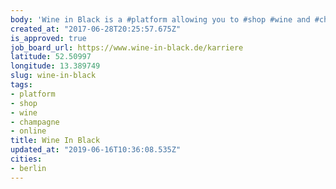 ```yaml
---
body: 'Wine in Black is a #platform allowing you to #shop #wine and #champagne #online'
created_at: "2017-06-28T20:25:57.675Z"
is_approved: true
job_board_url: https://www.wine-in-black.de/karriere
latitude: 52.50997
longitude: 13.389749
slug: wine-in-black
tags:
- platform
- shop
- wine
- champagne
- online
title: Wine In Black
updated_at: "2019-06-16T10:36:08.535Z"
cities:
- berlin
---
```

